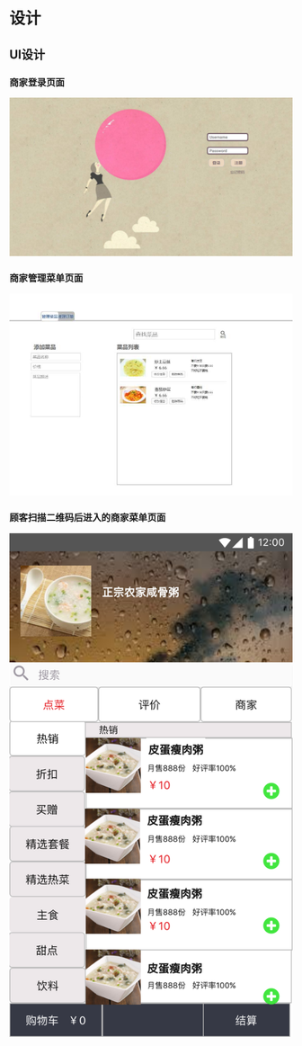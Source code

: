 # 设计
## UI设计
### 商家登录页面
![登录](https://github.com/ChaosCrowd/Dashboard/blob/master/documentations/Img/UI%E8%AE%BE%E8%AE%A12.png)
### 商家管理菜单页面
![商家管理菜单](https://github.com/ChaosCrowd/Dashboard/blob/master/documentations/Img/UI%E8%AE%BE%E8%AE%A11.jpg)
### 顾客扫描二维码后进入的商家菜单页面
![顾客端商家菜单页面](https://github.com/ChaosCrowd/Dashboard/blob/master/documentations/Img/UI%E8%AE%BE%E8%AE%A13.png)
